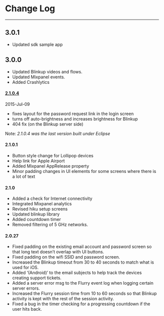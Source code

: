 # Change Log
---
## 3.0.1
- Updated sdk sample app

## 3.0.0
- Updated Blinkup videos and flows.
- Updated Mixpanel events.
- Added Crashlytics

#### [2.1.0.4]
2015-Jul-09
- fixes layout for the password request link in the login screen
- turns off auto-brightness and increases brightness for Blinkup
- 404 fix (on the Blinkup server side)

Note: *2.1.0.4 was the last version built under Eclipse*

#### 2.1.0.1
- Button style change for Lollipop devices
- Help link for Apple Airport
- Added Mixpanel AppRelease property
- Minor padding changes in UI elements for some screens where there is a lot of text

#### 2.1.0
- Added a check for Internet connectivity
- Integrated Mixpanel analytics
- Revised hiku setup screens
- Updated blinkup library
- Added countdown timer
- Removed filtering of 5 GHz networks.

#### 2.0.27
- Fixed padding on the existing email account and password screen so that long text doesn’t overlap with UI buttons.
- Fixed padding on the wifi SSID and password screen.
- Increased the Blinkup timeout from 30 to 40 seconds to match what is used for iOS.
- Added ‘(Android)’ to the email subjects to help track the devices creating support tickets.
- Added a server error msg to the Flurry event log when logging certain server errors.
- Increased the Flurry session time from 10 to 60 seconds so that Blinkup activity is kept with the rest of the session activity.
- Fixed a bug in the timer checking for a progressing countdown if the user hits back.

[2.1.0.4]: https://github.com/hikuinc/hiku_shared/tree/master/SDK/Android/repo/us/hiku/sdk/hiku-sdk
